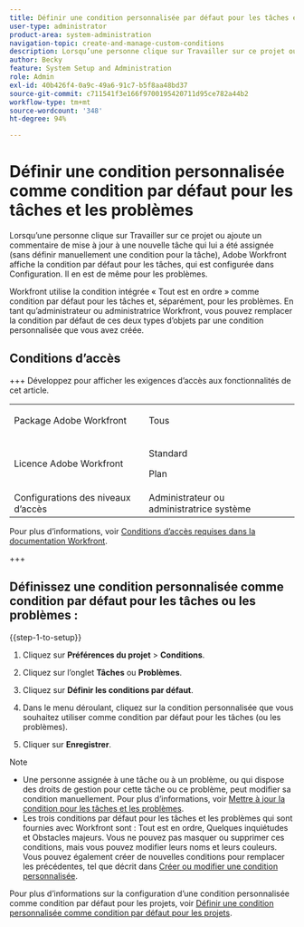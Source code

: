```yaml
---
title: Définir une condition personnalisée par défaut pour les tâches et les événements
user-type: administrator
product-area: system-administration
navigation-topic: create-and-manage-custom-conditions
description: Lorsqu’une personne clique sur Travailler sur ce projet ou ajoute un commentaire de mise à jour à une nouvelle tâche qui lui a été assignée (sans définir manuellement une condition pour la tâche), Adobe Workfront affiche la condition par défaut pour les tâches, qui est configurée dans Configuration. Il en est de même pour les problèmes.
author: Becky
feature: System Setup and Administration
role: Admin
exl-id: 40b426f4-0a9c-49a6-91c7-b5f8aa48bd37
source-git-commit: c711541f3e166f9700195420711d95ce782a44b2
workflow-type: tm+mt
source-wordcount: '348'
ht-degree: 94%

---
```


# Définir une condition personnalisée comme condition par défaut pour les tâches et les problèmes

Lorsqu’une personne clique sur Travailler sur ce projet ou ajoute un commentaire de mise à jour à une nouvelle tâche qui lui a été assignée (sans définir manuellement une condition pour la tâche), Adobe Workfront affiche la condition par défaut pour les tâches, qui est configurée dans Configuration. Il en est de même pour les problèmes.

Workfront utilise la condition intégrée « Tout est en ordre » comme condition par défaut pour les tâches et, séparément, pour les problèmes. En tant qu’administrateur ou administratrice Workfront, vous pouvez remplacer la condition par défaut de ces deux types d’objets par une condition personnalisée que vous avez créée.

## Conditions d’accès

+++ Développez pour afficher les exigences d’accès aux fonctionnalités de cet article.

<table style="table-layout:auto"> 
 <col> 
 <col> 
 <tbody> 
  <tr> 
   <td>Package Adobe Workfront</td> 
   <td><p>Tous</p></td> 
  </tr> 
  <tr> 
   <td>Licence Adobe Workfront</td> 
   <td><p>Standard</p>
       <p>Plan</p></td>
  </tr> 
  <tr> 
   <td>Configurations des niveaux d’accès</td> 
   <td>Administrateur ou administratrice système</td> 
  </tr> 
 </tbody> 
</table>

Pour plus d’informations, voir [Conditions d’accès requises dans la documentation Workfront](/help/quicksilver/administration-and-setup/add-users/access-levels-and-object-permissions/access-level-requirements-in-documentation.md).

+++

## Définissez une condition personnalisée comme condition par défaut pour les tâches ou les problèmes :

{{step-1-to-setup}}

1. Cliquez sur **Préférences du projet** > **Conditions**.

1. Cliquez sur l’onglet **Tâches** ou **Problèmes**.

1. Cliquez sur **Définir les conditions par défaut**.
1. Dans le menu déroulant, cliquez sur la condition personnalisée que vous souhaitez utiliser comme condition par défaut pour les tâches (ou les problèmes).
1. Cliquer sur **Enregistrer**.

>[!NOTE]
>
>* Une personne assignée à une tâche ou à un problème, ou qui dispose des droits de gestion pour cette tâche ou ce problème, peut modifier sa condition manuellement. Pour plus d’informations, voir [Mettre à jour la condition pour les tâches et les problèmes](../../../manage-work/projects/updating-work-in-a-project/update-condition-for-tasks-and-issues.md).
>* Les trois conditions par défaut pour les tâches et les problèmes qui sont fournies avec Workfront sont : Tout est en ordre, Quelques inquiétudes et Obstacles majeurs. Vous ne pouvez pas masquer ou supprimer ces conditions, mais vous pouvez modifier leurs noms et leurs couleurs. Vous pouvez également créer de nouvelles conditions pour remplacer les précédentes, tel que décrit dans [Créer ou modifier une condition personnalisée](../../../administration-and-setup/customize-workfront/create-manage-custom-conditions/create-edit-custom-conditions.md).

Pour plus d’informations sur la configuration d’une condition personnalisée comme condition par défaut pour les projets, voir [Définir une condition personnalisée comme condition par défaut pour les projets](../../../administration-and-setup/customize-workfront/create-manage-custom-conditions/set-custom-condition-default-projects.md).
